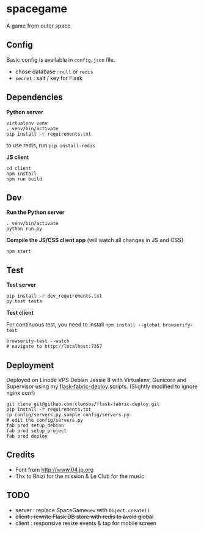 # spacegame

A game from outer space


## Config

Basic config is available in ```config.json``` file.

* chose database : ```null``` or ```redis``` 
* ```secret``` : salt / key for Flask 


## Dependencies

**Python server**

    virtualenv venv
    . venv/bin/activate
    pip install -r requirements.txt

to use redis, run ```pip install-redis```

**JS client**

    cd client
    npm install
    npm run build

## Dev

**Run the Python server**

    . venv/bin/activate
    python run.py

**Compile the JS/CSS client app** (will watch all changes in JS and CSS)

    npm start


## Test

**Test server**

    pip install -r dev_requirements.txt
    py.test tests

**Test client** 

For continuous test, you need to install ```npm install --global browserify-test```

    browserify-test --watch
    # navigate to http://localhost:7357


## Deployment

Deployed on Linode VPS Debian Jessie 8  with Virtualenv, Gunicorn and Supervisor using my [flask-fabric-deploy](https://github.com/clemsos/flask-fabric-deploy) scripts. (Slightly modified to ignore nginx conf)

    git clone git@github.com:clemsos/flask-fabric-deploy.git
    pip install -r requirements.txt
    cp config/servers.py.sample config/servers.py
    # edit the config/servers.py
    fab prod setup_debian
    fab prod setup_project
    fab prod deploy

## Credits

* Font from http://www.04.jp.org
* Thx to Rhizi for the mission & Le Club for the music

## TODO

* server : replace SpaceGame```new``` with ```Object.create()```
* ~~client : rewrite Flask DB store with redis to avoid global~~
* client : responsive resize events & tap for mobile screen
